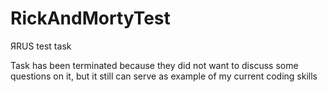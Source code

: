 # RickAndMortyTest
ЯRUS test task

Task has been terminated because they did not want to discuss some questions on it, but it still can serve as example of my current coding skills
